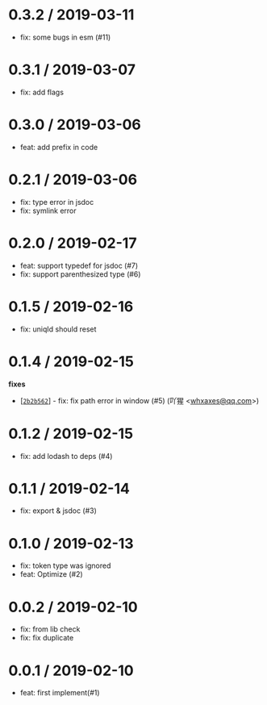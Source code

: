 
0.3.2 / 2019-03-11
==================

  * fix: some bugs in esm (#11)

0.3.1 / 2019-03-07
==================

  * fix: add flags

0.3.0 / 2019-03-06
==================

  * feat: add prefix in code

0.2.1 / 2019-03-06
==================

  * fix: type error in jsdoc
  * fix: symlink error

0.2.0 / 2019-02-17
==================

  * feat: support typedef for jsdoc (#7)
  * fix: support parenthesized type (#6)

0.1.5 / 2019-02-16
==================

  * fix: uniqId should reset

0.1.4 / 2019-02-15
==================

**fixes**
  * [[`2b2b562`](http://github.com/whxaxes/js2dts/commit/2b2b562c888799271ab985c4e322c4b0859ccbf4)] - fix: fix path error in window (#5) (吖猩 <<whxaxes@qq.com>>)

0.1.2 / 2019-02-15
==================

  * fix: add lodash to deps (#4)

0.1.1 / 2019-02-14
==================

  * fix: export & jsdoc (#3)

0.1.0 / 2019-02-13
==================

  * fix: token type was ignored
  * feat: Optimize (#2)

0.0.2 / 2019-02-10
==================

  * fix: from lib check
  * fix: fix duplicate

0.0.1 / 2019-02-10
==================

  * feat: first implement(#1)
